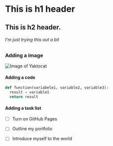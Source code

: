 # This is h1 header 
## This is h2 header. 
###### I'm just trying this out a bit

### Adding a image
![Image of Yaktocat](https://octodex.github.com/images/yaktocat.png) 

#### Adding a code 
``` python
def function(variabele1, variable2, variable3):
  result = variable1
  return result
```

#### Adding a task list
- [ ] Turn on GitHub Pages
- [ ] Outline my portfolio
- [ ] Introduce myself to the world

